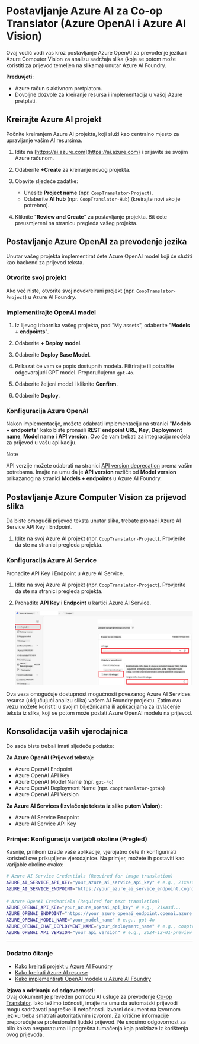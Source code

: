 <!--
CO_OP_TRANSLATOR_METADATA:
{
  "original_hash": "b58d7c3cb4210697a073d20eb3064945",
  "translation_date": "2025-06-12T11:59:11+00:00",
  "source_file": "getting_started/set-up-azure-ai.md",
  "language_code": "hr"
}
-->
# Postavljanje Azure AI za Co-op Translator (Azure OpenAI i Azure AI Vision)

Ovaj vodič vodi vas kroz postavljanje Azure OpenAI za prevođenje jezika i Azure Computer Vision za analizu sadržaja slika (koja se potom može koristiti za prijevod temeljen na slikama) unutar Azure AI Foundry.

**Preduvjeti:**
- Azure račun s aktivnom pretplatom.
- Dovoljne dozvole za kreiranje resursa i implementacija u vašoj Azure pretplati.

## Kreirajte Azure AI projekt

Počnite kreiranjem Azure AI projekta, koji služi kao centralno mjesto za upravljanje vašim AI resursima.

1. Idite na [https://ai.azure.com](https://ai.azure.com) i prijavite se svojim Azure računom.

1. Odaberite **+Create** za kreiranje novog projekta.

1. Obavite sljedeće zadatke:
   - Unesite **Project name** (npr. `CoopTranslator-Project`).
   - Odaberite **AI hub** (npr. `CoopTranslator-Hub`) (kreirajte novi ako je potrebno).

1. Kliknite "**Review and Create**" za postavljanje projekta. Bit ćete preusmjereni na stranicu pregleda vašeg projekta.

## Postavljanje Azure OpenAI za prevođenje jezika

Unutar vašeg projekta implementirat ćete Azure OpenAI model koji će služiti kao backend za prijevod teksta.

### Otvorite svoj projekt

Ako već niste, otvorite svoj novokreirani projekt (npr. `CoopTranslator-Project`) u Azure AI Foundry.

### Implementirajte OpenAI model

1. Iz lijevog izbornika vašeg projekta, pod "My assets", odaberite "**Models + endpoints**".

1. Odaberite **+ Deploy model**.

1. Odaberite **Deploy Base Model**.

1. Prikazat će vam se popis dostupnih modela. Filtrirajte ili potražite odgovarajući GPT model. Preporučujemo `gpt-4o`.

1. Odaberite željeni model i kliknite **Confirm**.

1. Odaberite **Deploy**.

### Konfiguracija Azure OpenAI

Nakon implementacije, možete odabrati implementaciju na stranici "**Models + endpoints**" kako biste pronašli **REST endpoint URL**, **Key**, **Deployment name**, **Model name** i **API version**. Ovo će vam trebati za integraciju modela za prijevod u vašu aplikaciju.

> [!NOTE]
> API verzije možete odabrati na stranici [API version deprecation](https://learn.microsoft.com/azure/ai-services/openai/api-version-deprecation) prema vašim potrebama. Imajte na umu da je **API version** različit od **Model version** prikazanog na stranici **Models + endpoints** u Azure AI Foundry.

## Postavljanje Azure Computer Vision za prijevod slika

Da biste omogućili prijevod teksta unutar slika, trebate pronaći Azure AI Service API Key i Endpoint.

1. Idite na svoj Azure AI projekt (npr. `CoopTranslator-Project`). Provjerite da ste na stranici pregleda projekta.

### Konfiguracija Azure AI Service

Pronađite API Key i Endpoint u Azure AI Service.

1. Idite na svoj Azure AI projekt (npr. `CoopTranslator-Project`). Provjerite da ste na stranici pregleda projekta.

1. Pronađite **API Key** i **Endpoint** u kartici Azure AI Service.

    ![Find API Key and Endpoint](../../../translated_images/find-azure-ai-info.60f8299be786dd67e61e2c79b4b9ea1f7694e6c0923f17a90bc6abf9d5f1dbd7.hr.png)

Ova veza omogućuje dostupnost mogućnosti povezanog Azure AI Services resursa (uključujući analizu slika) vašem AI Foundry projektu. Zatim ovu vezu možete koristiti u svojim bilježnicama ili aplikacijama za izvlačenje teksta iz slika, koji se potom može poslati Azure OpenAI modelu na prijevod.

## Konsolidacija vaših vjerodajnica

Do sada biste trebali imati sljedeće podatke:

**Za Azure OpenAI (Prijevod teksta):**
- Azure OpenAI Endpoint
- Azure OpenAI API Key
- Azure OpenAI Model Name (npr. `gpt-4o`)
- Azure OpenAI Deployment Name (npr. `cooptranslator-gpt4o`)
- Azure OpenAI API Version

**Za Azure AI Services (Izvlačenje teksta iz slike putem Vision):**
- Azure AI Service Endpoint
- Azure AI Service API Key

### Primjer: Konfiguracija varijabli okoline (Pregled)

Kasnije, prilikom izrade vaše aplikacije, vjerojatno ćete ih konfigurirati koristeći ove prikupljene vjerodajnice. Na primjer, možete ih postaviti kao varijable okoline ovako:

```bash
# Azure AI Service Credentials (Required for image translation)
AZURE_AI_SERVICE_API_KEY="your_azure_ai_service_api_key" # e.g., 21xasd...
AZURE_AI_SERVICE_ENDPOINT="https://your_azure_ai_service_endpoint.cognitiveservices.azure.com/"

# Azure OpenAI Credentials (Required for text translation)
AZURE_OPENAI_API_KEY="your_azure_openai_api_key" # e.g., 21xasd...
AZURE_OPENAI_ENDPOINT="https://your_azure_openai_endpoint.openai.azure.com/"
AZURE_OPENAI_MODEL_NAME="your_model_name" # e.g., gpt-4o
AZURE_OPENAI_CHAT_DEPLOYMENT_NAME="your_deployment_name" # e.g., cooptranslator-gpt4o
AZURE_OPENAI_API_VERSION="your_api_version" # e.g., 2024-12-01-preview
```

---

### Dodatno čitanje

- [Kako kreirati projekt u Azure AI Foundry](https://learn.microsoft.com/azure/ai-foundry/how-to/create-projects?tabs=ai-studio)
- [Kako kreirati Azure AI resurse](https://learn.microsoft.com/azure/ai-foundry/how-to/create-azure-ai-resource?tabs=portal)
- [Kako implementirati OpenAI modele u Azure AI Foundry](https://learn.microsoft.com/en-us/azure/ai-foundry/how-to/deploy-models-openai)

**Izjava o odricanju od odgovornosti**:  
Ovaj dokument je preveden pomoću AI usluge za prevođenje [Co-op Translator](https://github.com/Azure/co-op-translator). Iako težimo točnosti, imajte na umu da automatski prijevodi mogu sadržavati pogreške ili netočnosti. Izvorni dokument na izvornom jeziku treba smatrati autoritativnim izvorom. Za kritične informacije preporučuje se profesionalni ljudski prijevod. Ne snosimo odgovornost za bilo kakva nesporazuma ili pogrešna tumačenja koja proizlaze iz korištenja ovog prijevoda.